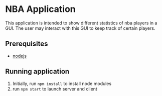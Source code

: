 # NBA Application
This application is intended to show different statistics of nba players in a GUI.  The user may interact with this GUI to keep track of certain players.

## Prerequisites
- <a href="https://nodejs.org/en">nodejs</a>

## Running application
1. Initially, run `npm install` to install node modules
2. run `npm start` to launch server and client
